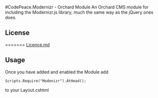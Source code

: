 ﻿#CodePeace.Modernizr - Orchard Module
An Orchard CMS module for including the Modernizr.js library, much the same way as the jQuery ones does.

## License
=======
[Licence.md](https://github.com/philpeace/CodePeace.Modernizr/blob/master/License.md)

## Usage
Once you have added and enabled the Module add

	Scripts.Require("Modenizr").AtHead();

to your Layout.cshtml